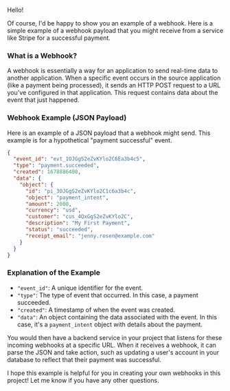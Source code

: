 Hello!

Of course, I'd be happy to show you an example of a webhook. Here is a simple example of a webhook payload that you might receive from a service like Stripe for a successful payment.

### What is a Webhook?

A webhook is essentially a way for an application to send real-time data to another application. When a specific event occurs in the source application (like a payment being processed), it sends an HTTP POST request to a URL you've configured in that application. This request contains data about the event that just happened.

### Webhook Example (JSON Payload)

Here is an example of a JSON payload that a webhook might send. This example is for a hypothetical "payment successful" event.

```json
{
  "event_id": "evt_1OJGgS2eZvKYlo2C6Ea3b4c5",
  "type": "payment.succeeded",
  "created": 1678886400,
  "data": {
    "object": {
      "id": "pi_3OJGgS2eZvKYlo2C1c6a3b4c",
      "object": "payment_intent",
      "amount": 2000,
      "currency": "usd",
      "customer": "cus_4QxGgS2eZvKYlo2C",
      "description": "My First Payment",
      "status": "succeeded",
      "receipt_email": "jenny.rosen@example.com"
    }
  }
}
```

### Explanation of the Example

*   `"event_id"`: A unique identifier for the event.
*   `"type"`: The type of event that occurred. In this case, a payment succeeded.
*   `"created"`: A timestamp of when the event was created.
*   `"data"`: An object containing the data associated with the event. In this case, it's a `payment_intent` object with details about the payment.

You would then have a backend service in your project that listens for these incoming webhooks at a specific URL. When it receives a webhook, it can parse the JSON and take action, such as updating a user's account in your database to reflect that their payment was successful.

I hope this example is helpful for you in creating your own webhooks in this project! Let me know if you have any other questions.
